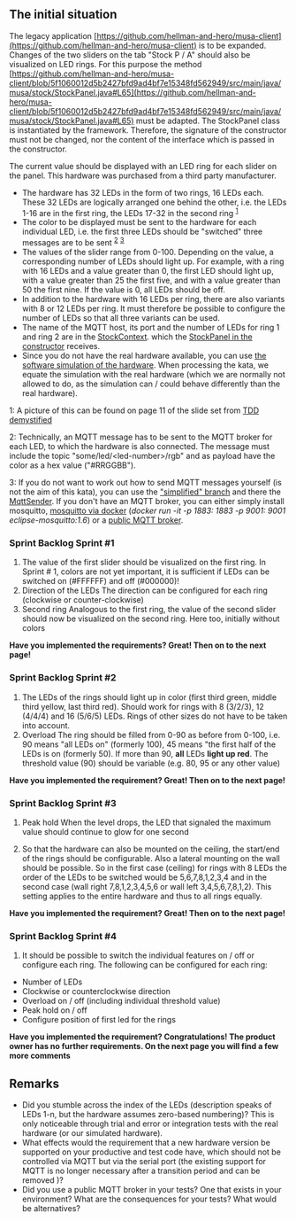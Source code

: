 ## The initial situation

The legacy application [https://github.com/hellman-and-hero/musa-client](https://github.com/hellman-and-hero/musa-client) is to be expanded. Changes of the two sliders on the tab "Stock P / A" should also be visualized on LED rings. For this purpose the method [https://github.com/hellman-and-hero/musa-client/blob/5f1060012d5b2427bfd9ad4bf7e15348fd562949/src/main/java/musa/stock/StockPanel.java#L65](https://github.com/hellman-and-hero/musa-client/blob/5f1060012d5b2427bfd9ad4bf7e15348fd562949/src/main/java/musa/stock/StockPanel.java#L65) must be adapted. The StockPanel class is instantiated by the framework. Therefore, the signature of the constructor must not be changed, nor the content of the interface which is passed in the constructor.

The current value should be displayed with an LED ring for each slider on the panel. This hardware was purchased from a third party manufacturer.

- The hardware has 32 LEDs in the form of two rings, 16 LEDs each. These 32 LEDs are logically arranged one behind the other, i.e. the LEDs 1-16 are in the first ring, the LEDs 17-32 in the second ring <sup>[1](#myfootnote1)</sup>
- The color to be displayed must be sent to the hardware for each individual LED, i.e. the first three LEDs should be "switched" three messages are to be sent <sup>[2](#myfootnote2)</sup> <sup>[3](#myfootnote3)</sup>
- The values of the slider range from 0-100. Depending on the value, a corresponding number of LEDs should light up. For example, with a ring with 16 LEDs and a value greater than 0, the first LED should light up, with a value greater than 25 the first five, and with a value greater than 50 the first nine. If the value is 0, all LEDs should be off.
- In addition to the hardware with 16 LEDs per ring, there are also variants with 8 or 12 LEDs per ring. It must therefore be possible to configure the number of LEDs so that all three variants can be used.
- The name of the MQTT host, its port and the number of LEDs for ring 1 and ring 2 are in the [StockContext](https://github.com/hellman-and-hero/musa-client/blob/5f1060012d5b2427bfd9ad4bf7e15348fd562949/src/main/java/musa/stock/StockContext.java). which the [StockPanel in the constructor](https://github.com/hellman-and-hero/musa-client/blob/5f1060012d5b2427bfd9ad4bf7e15348fd562949/src/main/java/musa/stock/StockPanel.java#L39) receives.
- Since you do not have the real hardware available, you can use [the software simulation of the hardware](https://github.com/hellman-and-hero/tdd-demy-hardware-sim). When processing the kata, we equate the simulation with the real hardware (which we are normally not allowed to do, as the simulation can / could behave differently than the real hardware).

<a name="myfootnote1">1</a>: A picture of this can be found on page 11 of the slide set from [TDD demystified](https://www.xpdays.de/2018/downloads/174-tdd-demystified/tdd_demystified.pdf)

<a name="myfootnote2">2</a>: Technically, an MQTT message has to be sent to the MQTT broker for each LED, to which the hardware is also connected. The message must include the topic "some/led/\<led-number\>/rgb" and as payload have the color as a hex value ("#RRGGBB").

<a name="myfootnote3">3</a>: If you do not want to work out how to send MQTT messages yourself (is not the aim of this kata), you can use the ["simplified" branch](https://github.com/hellman-and-hero/musa-client/tree/simplified) and there the 
[MqttSender](https://github.com/hellman-and-hero/musa-client/blob/simplified/src/main/java/rgbledring/MqttSender.java). If you don't have an MQTT broker, you can either simply install mosquitto, [mosquitto via docker](https://hub.docker.com/_/eclipse-mosquitto) (_docker run -it -p 1883: 1883 -p 9001: 9001 eclipse-mosquitto:1.6_) or a [public MQTT broker](https://github.com/mqtt/mqtt.org/wiki/public_brokers).

### Sprint Backlog Sprint #1

1. The value of the first slider should be visualized on the first ring. In Sprint # 1, colors are not yet important, it is sufficient if LEDs can be switched on (#FFFFFF) and off (#000000)!
2. Direction of the LEDs
 The direction can be configured for each ring (clockwise or counter-clockwise)
3. Second ring
 Analogous to the first ring, the value of the second slider should now be visualized on the second ring. Here too, initially without colors

**Have you implemented the requirements? Great! Then on to the next page!**

### Sprint Backlog Sprint #2

1. The LEDs of the rings should light up in color (first third green, middle third yellow, last third red). Should work for rings with 8 (3/2/3), 12 (4/4/4) and 16 (5/6/5) LEDs. Rings of other sizes do not have to be taken into account.
2. Overload
 The ring should be filled from 0-90 as before from 0-100, i.e. 90 means "all LEDs on" (formerly 100), 45 means "the first half of the LEDs is on (formerly 50). If more than 90, **all** LEDs **light up red**. The threshold value (90) should be variable (e.g. 80, 95 or any other value)

**Have you implemented the requirement? Great! Then on to the next page!**

### Sprint Backlog Sprint #3

1. Peak hold
 When the level drops, the LED that signaled the maximum value should continue to glow for one second

2. So that the hardware can also be mounted on the ceiling, the start/end of the rings should be configurable. Also a lateral mounting on the wall should be possible. So in the first case (ceiling) for rings with 8 LEDs the order of the LEDs to be switched would be 5,6,7,8,1,2,3,4 and in the second case (wall right 7,8,1,2,3,4,5,6 or wall left 3,4,5,6,7,8,1,2). This setting applies to the entire hardware and thus to all rings equally. 

**Have you implemented the requirement? Great! Then on to the next page!**

### Sprint Backlog Sprint #4

1. It should be possible to switch the individual features on / off or configure each ring. The following can be configured for each ring:

- Number of LEDs
- Clockwise or counterclockwise direction
- Overload on / off (including individual threshold value)
- Peak hold on / off
- Configure position of first led for the rings

**Have you implemented the requirement? Congratulations! The product owner has no further requirements. On the next page you will find a few more comments**

## Remarks
- Did you stumble across the index of the LEDs (description speaks of LEDs 1-n, but the hardware assumes zero-based numbering)? This is only noticeable through trial and error or integration tests with the real hardware (or our simulated hardware).
- What effects would the requirement that a new hardware version be supported on your productive and test code have, which should not be controlled via MQTT but via the serial port (the existing support for MQTT is no longer necessary after a transition period and can be removed )?
- Did you use a public MQTT broker in your tests? One that exists in your environment? What are the consequences for your tests? What would be alternatives?
